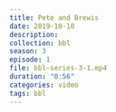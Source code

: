 ```yaml
---
title: Pete and Brewis
date: 2019-10-10
description:
collection: bbl
season: 3
episode: 1
file: bbl-series-3-1.mp4
duration: "0:56"
categories: video
tags: bbl
---
```

